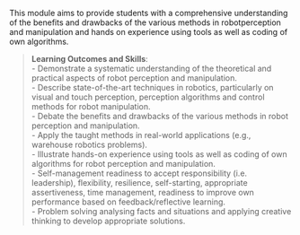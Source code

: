 This module aims to provide students with a comprehensive understanding of the benefits and drawbacks of the various methods in robotperception and manipulation and hands on experience using tools as well as coding of own algorithms.
 
> **Learning Outcomes and Skills**:
> <br />- Demonstrate a systematic understanding of the theoretical and practical aspects of robot perception and manipulation.
> <br />- Describe state-of-the-art techniques in robotics, particularly on visual and touch perception, perception algorithms and control methods for robot manipulation.
> <br />- Debate the benefits and drawbacks of the various methods in robot perception and manipulation.
> <br />- Apply the taught methods in real-world applications (e.g., warehouse robotics problems).
> <br />- Illustrate hands-on experience using tools as well as coding of own algorithms for robot perception and manipulation.
> <br />-  Self-management readiness to accept responsibility (i.e. leadership), flexibility, resilience, self-starting, appropriate assertiveness, time management, readiness to improve own performance based on feedback/reflective learning.
> <br />-  Problem solving analysing facts and situations and applying creative thinking to develop appropriate solutions.